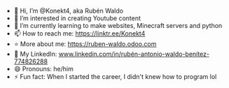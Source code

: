 - 👋 Hi, I’m @Konekt4, aka Rubén Waldo
- 👀 I’m interested in creating Youtube content
- 🌱 I’m currently learning to make websites, Minecraft servers and python
- 📫 How to reach me: https://linktr.ee/Konekt4
- ⭐ More about me: https://ruben-waldo.odoo.com
- 💼 My LinkedIn: www.linkedin.com/in/rubén-antonio-waldo-benítez-774826288
- 😄 Pronouns: he/him
- ⚡ Fun fact: When I started the career, I didn't knew how to program lol
